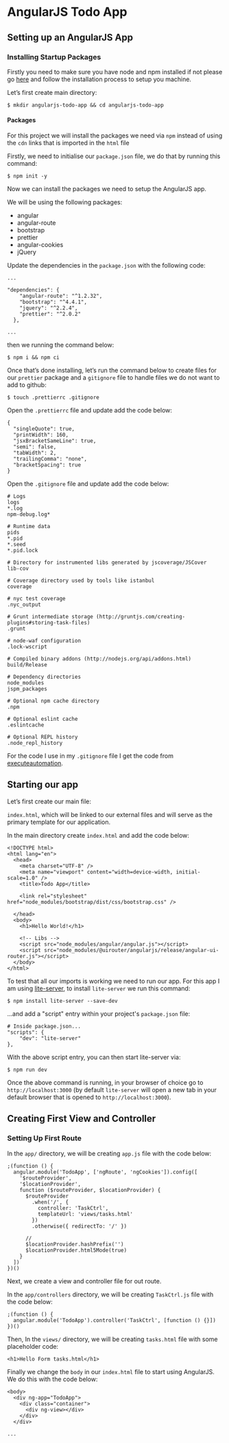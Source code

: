 # AngularJS Todo App

## Setting up an AngularJS App

### Installing Startup Packages

Firstly you need to make sure you have node and npm installed if not please go <a href='https://nodejs.org/en/' target='_blank'>here</a> and follow the installation process to setup you machine.

Let’s first create main directory:

```
$ mkdir angularjs-todo-app && cd angularjs-todo-app
```

#### Packages

For this project we will install the packages we need via `npm` instead of using the `cdn` links that is imported in the `html` file

Firstly, we need to initialise our `package.json` file, we do that by running this command:

```
$ npm init -y
```

Now we can install the packages we need to setup the AngularJS app.

We will be using the following packages:

- angular
- angular-route
- bootstrap
- prettier
- angular-cookies
- jQuery

Update the dependencies in the `package.json` with the following code:

```
...

"dependencies": {
    "angular-route": "^1.2.32",
    "bootstrap": "^4.4.1",
    "jquery": "^2.2.4",
    "prettier": "^2.0.2"
  },

...
```

then we running the command below:

```
$ npm i && npm ci
```

Once that’s done installing, let’s run the command below to create files for our `prettier` package and a `gitignore` file to handle files we do not want to add to github:

```
$ touch .prettierrc .gitignore
```

Open the `.prettierrc` file and update add the code below:

```
{
  "singleQuote": true,
  "printWidth": 160,
  "jsxBracketSameLine": true,
  "semi": false,
  "tabWidth": 2,
  "trailingComma": "none",
  "bracketSpacing": true
}
```

Open the `.gitignore` file and update add the code below:

```
# Logs
logs
*.log
npm-debug.log*

# Runtime data
pids
*.pid
*.seed
*.pid.lock

# Directory for instrumented libs generated by jscoverage/JSCover
lib-cov

# Coverage directory used by tools like istanbul
coverage

# nyc test coverage
.nyc_output

# Grunt intermediate storage (http://gruntjs.com/creating-plugins#storing-task-files)
.grunt

# node-waf configuration
.lock-wscript

# Compiled binary addons (http://nodejs.org/api/addons.html)
build/Release

# Dependency directories
node_modules
jspm_packages

# Optional npm cache directory
.npm

# Optional eslint cache
.eslintcache

# Optional REPL history
.node_repl_history
```

For the code I use in my `.gitignore` file I get the code from <a href="https://github.com/executeautomation/gitignore" target="_blank">executeautomation</a>.

## Starting our app

Let’s first create our main file:

`index.html`, which will be linked to our external files and will serve as the primary template for our application.

In the main directory create `index.html` and add the code below:

```
<!DOCTYPE html>
<html lang="en">
  <head>
    <meta charset="UTF-8" />
    <meta name="viewport" content="width=device-width, initial-scale=1.0" />
    <title>Todo App</title>

    <link rel="stylesheet" href="node_modules/bootstrap/dist/css/bootstrap.css" />

  </head>
  <body>
    <h1>Hello World!</h1>

    <!-- Libs -->
    <script src="node_modules/angular/angular.js"></script>
    <script src="node_modules/@uirouter/angularjs/release/angular-ui-router.js"></script>
  </body>
</html>
```

To test that all our imports is working we need to run our app.
For this app I am using <a href="https://www.npmjs.com/package/lite-server" target="_blank">lite-server</a>, to install `lite-server` we run this command:

```
$ npm install lite-server --save-dev
```

...and add a "script" entry within your project's `package.json` file:

```
# Inside package.json...
"scripts": {
    "dev": "lite-server"
},
```

With the above script entry, you can then start lite-server via:

```
$ npm run dev
```

Once the above command is running, in your browser of choice go to `http://localhost:3000` (by default `lite-server` will open a new tab in your default browser that is opened to `http://localhost:3000`).

## Creating First View and Controller

### Setting Up First Route

In the `app/` directory, we will be creating `app.js` file with the code below:

```
;(function () {
  angular.module('TodoApp', ['ngRoute', 'ngCookies']).config([
    '$routeProvider',
    '$locationProvider',
    function ($routeProvider, $locationProvider) {
      $routeProvider
        .when('/', {
          controller: 'TaskCtrl',
          templateUrl: 'views/tasks.html'
        })
        .otherwise({ redirectTo: '/' })

      //
      $locationProvider.hashPrefix('')
      $locationProvider.html5Mode(true)
    }
  ])
})()
```

Next, we create a view and controller file for out route.

In the `app/controllers` directory, we will be creating `TaskCtrl.js` file with the code below:

```
;(function () {
  angular.module('TodoApp').controller('TaskCtrl', [function () {}])
})()
```

Then, In the `views/` directory, we will be creating `tasks.html` file with some placeholder code:

```
<h1>Hello Form tasks.html</h1>
```

Finally we change the `body` in our `index.html` file to start using AngularJS.
We do this with the code below:

```
<body>
  <div ng-app="TodoApp">
    <div class="container">
      <div ng-view></div>
    </div>
  </div>

...
```
